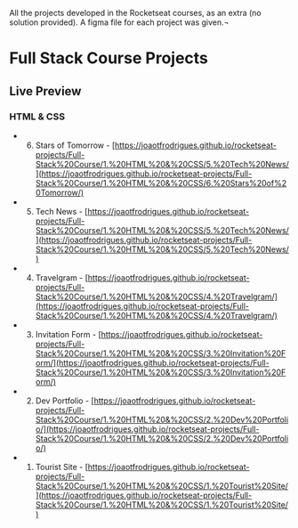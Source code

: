 All the projects developed in the Rocketseat courses, as an extra (no solution provided). A figma file for each project was given.¬

# Full Stack Course Projects

## Live Preview

### HTML & CSS

- 6. Stars of Tomorrow - [https://joaotfrodrigues.github.io/rocketseat-projects/Full-Stack%20Course/1.%20HTML%20&%20CSS/5.%20Tech%20News/](https://joaotfrodrigues.github.io/rocketseat-projects/Full-Stack%20Course/1.%20HTML%20&%20CSS/6.%20Stars%20of%20Tomorrow/)

- 5. Tech News - [https://joaotfrodrigues.github.io/rocketseat-projects/Full-Stack%20Course/1.%20HTML%20&%20CSS/5.%20Tech%20News/](https://joaotfrodrigues.github.io/rocketseat-projects/Full-Stack%20Course/1.%20HTML%20&%20CSS/5.%20Tech%20News/)

- 4. Travelgram - [https://joaotfrodrigues.github.io/rocketseat-projects/Full-Stack%20Course/1.%20HTML%20&%20CSS/4.%20Travelgram/](https://joaotfrodrigues.github.io/rocketseat-projects/Full-Stack%20Course/1.%20HTML%20&%20CSS/4.%20Travelgram/)

- 3. Invitation Form - [https://joaotfrodrigues.github.io/rocketseat-projects/Full-Stack%20Course/1.%20HTML%20&%20CSS/3.%20Invitation%20Form/](https://joaotfrodrigues.github.io/rocketseat-projects/Full-Stack%20Course/1.%20HTML%20&%20CSS/3.%20Invitation%20Form/)

- 2. Dev Portfolio - [https://joaotfrodrigues.github.io/rocketseat-projects/Full-Stack%20Course/1.%20HTML%20&%20CSS/2.%20Dev%20Portfolio/](https://joaotfrodrigues.github.io/rocketseat-projects/Full-Stack%20Course/1.%20HTML%20&%20CSS/2.%20Dev%20Portfolio/)

- 1. Tourist Site - [https://joaotfrodrigues.github.io/rocketseat-projects/Full-Stack%20Course/1.%20HTML%20&%20CSS/1.%20Tourist%20Site/](https://joaotfrodrigues.github.io/rocketseat-projects/Full-Stack%20Course/1.%20HTML%20&%20CSS/1.%20Tourist%20Site/)
